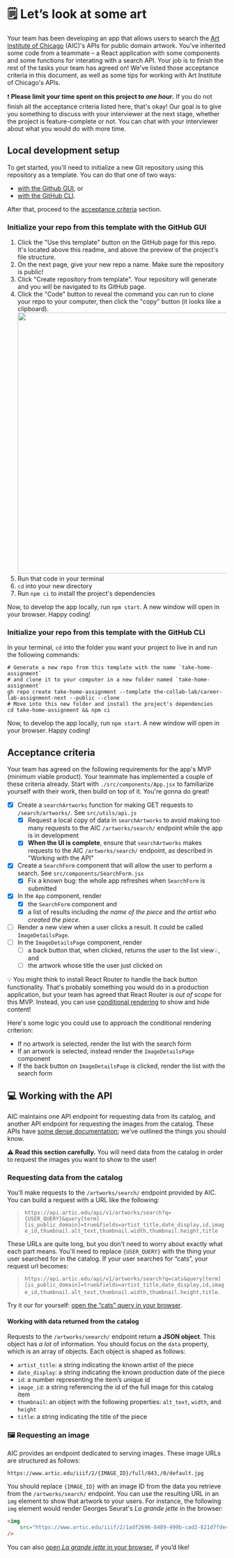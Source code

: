 # 🗒️ Let’s look at some art

Your team has been developing an app that allows users to search the [Art Institute of Chicago](https://www.artic.edu/) (AIC)'s APIs for public domain artwork. You've inherited some code from a teammate – a React application with some components and some functions for interating with a search API. Your job is to finish the rest of the tasks your team has agreed on! We've listed those acceptance criteria in this document, as well as some tips for working with Art Institute of Chicago's APIs.

❗ **Please limit your time spent on this project to _one hour_.** If you do not finish all the acceptance criteria listed here, that's okay! Our goal is to give you something to discuss with your interviewer at the next stage, whether the project is feature-complete or not. You can chat with your interviewer about what you would do with more time.

## Local development setup

To get started, you'll need to initialize a new Git repository using this repository as a template. You can do that one of two ways:

- [with the Github GUI](#initialize-your-repo-from-this-template-with-the-github-gui), or
- [with the GitHub CLI](#initialize-your-repo-from-this-template-with-the-github-cli).

After that, proceed to the [acceptance criteria](#acceptance-criteria) section.

### Initialize your repo from this template with the GitHub GUI

1. Click the "Use this template" button on the GitHub page for this repo. It's located above this readme, and above the preview of the project's file structure.
2. On the next page, give your new repo a name. Make sure the repository is public!
3. Click "Create repository from template". Your repository will generate and you will be navigated to its GitHub page.
4. Click the "Code" button to reveal the command you can run to clone your repo to your computer, then click the "copy" button (it looks like a clipboard).
   <img src="https://camo.githubusercontent.com/36eafd97d2b6b3cf1c6b33f008063f50b87ae5eed76d9ff3ed650595534da4eb/68747470733a2f2f63646e2e7a617070792e6170702f66646462353531666534393462666331386431386533303039633435356233302e706e67" width="600" alt="">
5. Run that code in your terminal
6. `cd` into your new directory
7. Run `npm ci` to install the project's dependencies

Now, to develop the app locally, run `npm start`. A new window will open in your browser. Happy coding!

### Initialize your repo from this template with the GitHub CLI

In your terminal, `cd` into the folder you want your project to live in and run the following commands:

```
# Generate a new repo from this template with the name `take-home-assignment`
# and clone it to your computer in a new folder named `take-home-assignment`
gh repo create take-home-assignment --template the-collab-lab/career-lab-assignment-next --public --clone
# Move into this new folder and install the project's dependencies
cd take-home-assignment && npm ci
```

Now, to develop the app locally, run `npm start`. A new window will open in your browser. Happy coding!

## Acceptance criteria

Your team has agreed on the following requirements for the app's MVP (minimum viable product). Your teammate has implemented a couple of these criteria already. Start with `./src/components/App.jsx` to familiarize yourself with their work, then build on top of it. You're gonna do great!

- [x] Create a `searchArtworks` function for making GET requests to `/search/artworks/`. See `src/utils/api.js`
  - [x] Request a local copy of data in `searchArtworks` to avoid making too many requests to the AIC `/artworks/search/` endpoint while the app is in development
  - [x] **When the UI is complete**, ensure that `searchArtworks` makes requests to the AIC `/artworks/search/` endpoint, as described in "Working with the API"
- [x] Create a `SearchForm` component that will allow the user to perform a search. See `src/components/SearchForm.jsx`
  - [x] Fix a known bug: the whole app refreshes when `SearchForm` is submitted
- [x] In the `App` component, render
  - [x] the `SearchForm` component and
  - [x] a list of results including _the name of the piece_ and _the artist who created the piece_.
- [ ] Render a new view when a user clicks a result. It could be called `ImageDetailsPage`.
- [ ] In the `ImageDetailsPage` component, render
  - [ ] a back button that, when clicked, returns the user to the list view💡, and
  - [ ] the artwork whose title the user just clicked on

💡 You might think to install React Router to handle the back button functionality. That's probably something you would do in a production application, but your team has agreed that React Router is _out of scope_ for this MVP. Instead, you can use [conditional rendering](https://beta.reactjs.org/learn/conditional-rendering) to show and hide content!

Here's some logic you could use to approach the conditional rendering criterion:

- If no artwork is selected, render the list with the search form
- If an artwork is selected, instead render the `ImageDetailsPage` component
- If the back button on `ImageDetailsPage` is clicked, render the list with the search form

## 💻 Working with the API

AIC maintains one API endpoint for requesting data from its catalog, and another API endpoint for requesting the images from the catalog. These APIs have [some dense documentation](https://www.artic.edu/open-access/public-api); we’ve outlined the things you should know.

**⚠️ Read this section carefully.** You will need data from the catalog in order to request the images you want to show to the user!

### Requesting data from the catalog

You’ll make requests to the `/artworks/search/` endpoint provided by AIC. You can build a request with a URL like the following:

> `https://api.artic.edu/api/v1/artworks/search?q={USER_QUERY}&query[term][is_public_domain]=true&fields=artist_title,date_display,id,image_id,thumbnail.alt_text,thumbnail.width,thumbnail.height,title`

These URLs are quite long, but you don't need to worry about exactly what each part means. You'll need to replace `{USER_QUERY}` with the thing your user searched for in the catalog. If your user searches for “cats”, your request url becomes:

> `https://api.artic.edu/api/v1/artworks/search?q=cats&query[term][is_public_domain]=true&fields=artist_title,date_display,id,image_id,thumbnail.alt_text,thumbnail.width,thumbnail.height,title`.

Try it our for yourself: [open the “cats” query in your browser](https://api.artic.edu/api/v1/artworks/search?q=cats&query[term][is_public_domain]=true&fields=artist_title,date_display,id,image_id,thumbnail.alt_text,thumbnail.width,thumbnail.height,title).

#### Working with data returned from the catalog

Requests to the `/artworks/seearch/` endpoint return **a JSON object**. This object has _a lot_ of information. You should focus on the `data` property, which is an array of objects. Each object is shaped as follows:

- `artist_title`: a string indicating the known artist of the piece
- `date_display`: a string indicating the known production date of the piece
- `id`: a number representing the item’s unique id
- `image_id`: a string referencing the id of the full image for this catalog item
- `thumbnail`: an object with the following properties: `alt_text`, `width`, and `height`
- `title`: a string indicating the title of the piece

### 🖼️ Requesting an image

AIC provides an endpoint dedicated to serving images. These image URLs are structured as follows:

```
https://www.artic.edu/iiif/2/{IMAGE_ID}/full/843,/0/default.jpg
```

You should replace `{IMAGE_ID}` with an image ID from the data you retrieve from the `/artworks/search/` endpoint. You can use the resulting URL in an `img` element to show that artwork to your users. For instance, the following `img` element would render Georges Seurat's _La grande jette_ in the browser:

```html
<img
	src="https://www.artic.edu/iiif/2/1adf2696-8489-499b-cad2-821d7fde4b33/full/843,/0/default.jpg"
/>
```

You can also [open _La grande jette_ in your browser](https://www.artic.edu/iiif/2/1adf2696-8489-499b-cad2-821d7fde4b33/full/843,/0/default.jpg), if you’d like!
